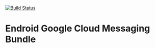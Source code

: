 [![Build Status](https://secure.travis-ci.org/endroid/gcm-bundle.png)](http://travis-ci.org/endroid/gcm-bundle)

Endroid Google Cloud Messaging Bundle
=====================================

